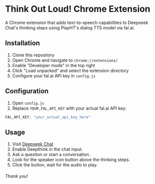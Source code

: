 # Think Out Loud! Chrome Extension

A Chrome extension that adds text-to-speech capabilities to Deepseek Chat's thinking steps using PlayHT's dialog TTS model via fal.ai.

## Installation

1. Clone this repository
2. Open Chrome and navigate to `chrome://extensions/`
3. Enable "Developer mode" in the top right
4. Click "Load unpacked" and select the extension directory
5. Configure your fal.ai API key in `config.js`

## Configuration

1. Open `config.js`
2. Replace `YOUR_FAL_API_KEY` with your actual fal.ai API key:
```javascript
FAL_API_KEY: "your_actual_api_key_here"
```

## Usage

1. Visit [Deepseek Chat](https://chat.deepseek.com/)
2. Enable Deepthink in the chat input. 
3. Ask a question or start a conversation. 
4. Look for the speaker icon button above the thinking steps. 
5. Click the button, wait for the audio to play. 

###### Thank you!
